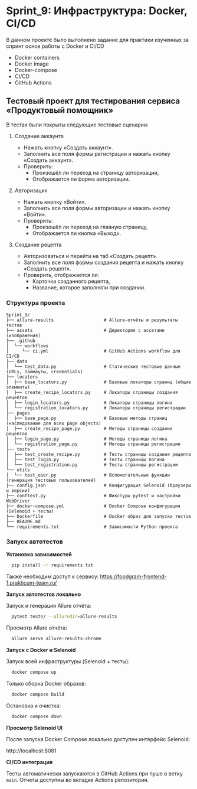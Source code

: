 # Sprint_9: Инфраструктура: Docker, CI/CD

В данном проекте было выполнено задание для практики изученных за спринт основ работы с Docker и CI/CD

* Docker containers
* Docker image
* Docker-compose
* CI/CD 
* GitHub Actions 


## Тестовый проект для тестирования сервиса «Продуктовый помощник»

В тестах были покрыты следующие тестовые сценарии:

1. Создание аккаунта

   * Нажать кнопку «Создать аккаунт».
   * Заполнить все поля формы регистрации и нажать кнопку «Создать аккаунт».
   * Проверить:
      - Произошёл ли переход на страницу авторизации,
      - Отображается ли форма авторизации.

2. Авторизация

   * Нажать кнопку «Войти».
   * Заполнить все поля формы авторизации и нажать кнопку «Войти».
   * Проверить: 
       - Произошёл ли переход на главную страницу,
       - Отображается ли кнопка «Выход».

3. Создание рецепта

    * Авторизоваться и перейти на таб «Создать рецепт».
    * Заполнить все поля формы создания рецепта и нажать кнопку «Создать рецепт».
    * Проверить, отображается ли: 
        - Карточка созданного рецепта,
        - Название, которое заполняли при создании.
   
### Cтруктура проекта

```
Sprint_9/
├── allure-results                   # Allure-отчёты и результаты тестов
├── assets                           # Директория с ассетами (изображения)
├── .github 
│  └── workflows
│     └── ci.yml                     # GitHub Actions workflow для CI/CD
├── data                            
│  └── test_data.py                  # Статические тестовые данные (URLs, таймауты, credentials)
├── locators
│  ├── base_locators.py              # Базовые локаторы страниц (общие элементы)
│  ├── create_recipe_locators.py     # Локаторы страницы создания рецептов
│  ├── login_locators.py             # Локаторы страницы логина
│  └── registration_locators.py      # Локаторы страницы регистрации
├── pages
│  ├── base_page.py                  # Базовые методы страниц (наследование для всех page objects)
│  ├── create_recipe_page.py         # Методы страницы создания рецептов
│  ├── login_page.py                 # Методы страницы логина
│  └── registration_page.py          # Методы страницы регистрации
├── tests
│  ├── test_create_recipe.py         # Тесты страницы создания рецепта
│  ├── test_login.py                 # Тесты страницы логина
│  └── test_registration.py          # Тесты страницы регистрации
└── utils
│  └── test_user.py                  # Вспомогательные функции (генерация тестовых пользователей)
├── config.json                      # Конфигурация Selenoid (браузеры и версии)
├── conftest.py                      # Фикстуры pytest и настройки WebDriver
├── docker-compose.yml               # Docker Compose конфигурация (Selenoid + тесты)
├── Dockerfile                       # Docker образ для запуска тестов
├── README.md                       
└── requirements.txt                 # Зависимости Python проекта

```

### Запуск автотестов

**Установка зависимостей** 
```bash
  pip install -r requirements.txt
```

Также необходим доступ к сервису: https://foodgram-frontend-1.prakticum-team.ru/

**Запуск автотестов локально**

Запуск и генерация Allure отчёта:
```bash
  pytest tests/ --alluredir=allure-results
```
Просмотр Allure отчёта:
```bash
  allure serve allure-results-chrome
```
**Запуск с Docker и Selenoid**

Запуск всей инфраструктуры (Selenoid + тесты):

```bash
  docker compose up
```

Только сборка Docker образов:
```bash
  docker compose build
```

Остановка и очистка:
```bash
  docker compose down
```

**Просмотр Selenoid UI**

После запуска Docker Compose локально доступен интерфейс Selenoid:

http://localhost:8081

**CI/CD интеграция**

Тесты автоматически запускаются в GitHub Actions при пуше в ветку `main`. Отчеты доступны во вкладке Actions репозитория.